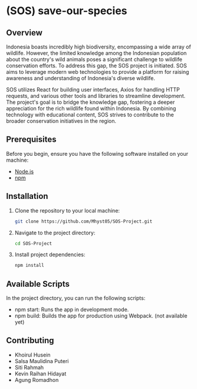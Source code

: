 # (SOS) save-our-species

## Overview
Indonesia boasts incredibly high biodiversity, encompassing a wide array of wildlife. However, the limited knowledge among the Indonesian population about the country's wild animals poses a significant challenge to wildlife conservation efforts. To address this gap, the SOS project is initiated. SOS aims to leverage modern web technologies to provide a platform for raising awareness and understanding of Indonesia's diverse wildlife.

SOS utilizes React for building user interfaces, Axios for handling HTTP requests, and various other tools and libraries to streamline development. The project's goal is to bridge the knowledge gap, fostering a deeper appreciation for the rich wildlife found within Indonesia. By combining technology with educational content, SOS strives to contribute to the broader conservation initiatives in the region.

## Prerequisites

Before you begin, ensure you have the following software installed on your machine:

- [Node.js](https://nodejs.org/)
- [npm](https://www.npmjs.com/)

## Installation

1. Clone the repository to your local machine:

    ```bash
    git clone https://github.com/Mhyst05/SOS-Project.git

2. Navigate to the project directory:

    ```bash
    cd SOS-Project

3. Install project dependencies:

    ```bash
    npm install

## Available Scripts

In the project directory, you can run the following scripts:

- npm start: Runs the app in development mode.
- npm build: Builds the app for production using Webpack. (not available yet)

## Contributing

- Khoirul Husein
- Salsa Maulidina Puteri
- Siti Rahmah
- Kevin Raihan Hidayat
- Agung Romadhon
